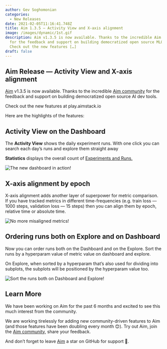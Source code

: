 ```yaml
---
author: Gev Soghomonian
categories:
  - New Releases
date: 2021-02-05T11:16:41.748Z
title: Aim 1.3.5 — Activity View and X-axis alignment
image: /images/dynamic/1st.gif
description: Aim v1.3.5 is now available. Thanks to the incredible Aim community
  for the feedback and support on building democratized open source MLOps tools.
  Check out the new features […]
draft: false
---
```



## Aim Release — Activity View and X-axis alignment

[Aim](https://github.com/aimhubio/aim) v1.3.5 is now available. Thanks to the incredible [Aim community](https://discord.com/invite/zXq2NfVdtF) for the feedback and support on building democratized open source AI dev tools.

Check out the new features at play.aimstack.io

Here are the highlights of the features:

## Activity View on the Dashboard

The **Activity View** shows the daily experiment runs. With one click you can search each day’s runs and explore them straight away

**Statistics** displays the overall count of [Experiments and Runs. ](https://github.com/aimhubio/aim#concepts)

![](/images/dynamic/1st.gif "The new dashboard in action!")

## **X-axis alignment by epoch**

X-axis alignment adds another layer of superpower for metric comparison. If you have tracked metrics in different time-frequencies (e.g. train loss — 1000 steps, validation loss — 15 steps) then you can align them by epoch, relative time or absolute time.

![](/images/dynamic/2nd.gif "No more misaligned metrics!")

## **Ordering runs both on Explore and on Dashboard**



Now you can order runs both on the Dashboard and on the Explore. Sort the runs by a hyperparam value of metric value on dashboard and explore.

On Explore, when sorted by a hyperparam that’s also used for dividing into subplots, the subplots will be positioned by the hyperparam value too.

![](/images/dynamic/3.gif "Sort the runs both on Dashboard and Explore!")

## Learn More



We have been working on Aim for the past 6 months and excited to see this much interest from the community.

We are working tirelessly for adding new community-driven features to Aim (and those features have been doubling every month 😊). Try out Aim, join the [Aim community](https://aimstack.slack.com/?redir=%2Fssb%2Fredirect), share your feedback.

And don’t forget to leave [Aim](https://github.com/aimhubio/aim) a star on GitHub for support 🙌.